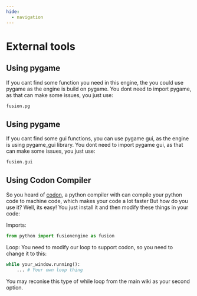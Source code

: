 ```yaml
---
hide:
  - navigation
---
```



# External tools

## Using pygame
If you cant find some function you need in this engine, the you could use pygame as the engine is build on pygame. You dont need to import pygame, as that can make some issues, you just use:
```python
fusion.pg
```

## Using pygame
If you cant find some gui functions, you can use pygame gui, as the engine is using pygame_gui library. You dont need to import pygame gui, as that can make some issues, you just use:
```python
fusion.gui
```

## Using Codon Compiler
So you heard of [codon](https://docs.exaloop.io/codon/), a python compiler with can compile your python code to machine code, which makes your code a lot faster But how do you use it? Well, its easy! You just install it and then modify these things in your code:

Imports:
```python
from python import fusionengine as fusion
```

Loop:
You need to modify our loop to support codon, so you need to change it to this:
```python
while your_window.running():
    ... # Your own loop thing
```
You may reconise this type of while loop from the main wiki as your second option.